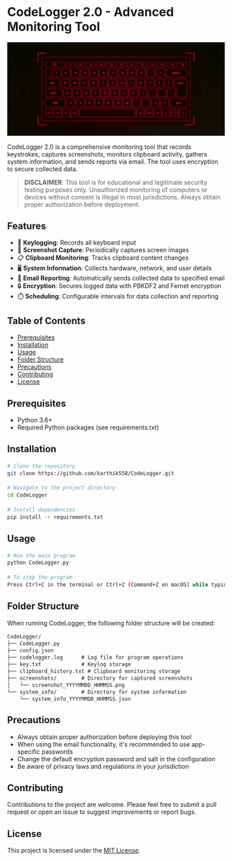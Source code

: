 # CodeLogger 2.0 - Advanced Monitoring Tool

![HEADER](src/codelogger.jpg)

CodeLogger 2.0 is a comprehensive monitoring tool that records keystrokes, captures screenshots, monitors clipboard activity, gathers system information, and sends reports via email. The tool uses encryption to secure collected data.

> **DISCLAIMER**: This tool is for educational and legitimate security testing purposes only. Unauthorized monitoring of computers or devices without consent is illegal in most jurisdictions. Always obtain proper authorization before deployment.

## Features

- 🔑 **Keylogging**: Records all keyboard input
- 📸 **Screenshot Capture**: Periodically captures screen images
- 📋 **Clipboard Monitoring**: Tracks clipboard content changes
- 🖥️ **System Information**: Collects hardware, network, and user details
- 📧 **Email Reporting**: Automatically sends collected data to specified email
- 🔒 **Encryption**: Secures logged data with PBKDF2 and Fernet encryption
- ⏱️ **Scheduling**: Configurable intervals for data collection and reporting

## Table of Contents

- [Prerequisites](#prerequisites)
- [Installation](#installation)
- [Usage](#usage)
- [Folder Structure](#folder-structure)
- [Precautions](#precautions)
- [Contributing](#contributing)
- [License](#license)

## Prerequisites

- Python 3.6+
- Required Python packages (see requirements.txt)

## Installation

```bash
# Clone the repository
git clone https://github.com/karthik558/CodeLogger.git

# Navigate to the project directory
cd CodeLogger

# Install dependencies
pip install -r requirements.txt
```

## Usage

```bash
# Run the main program
python CodeLogger.py

# To stop the program
Press Ctrl+C in the terminal or Ctrl+Z (Command+Z on macOS) while typing
```

## Folder Structure

When running CodeLogger, the following folder structure will be created:

```
CodeLogger/
├── CodeLogger.py
├── config.json
├── codelogger.log      # Log file for program operations
├── key.txt             # Keylog storage
├── clipboard_history.txt # Clipboard monitoring storage
├── screenshots/        # Directory for captured screenshots
│   └── screenshot_YYYYMMDD_HHMMSS.png
└── system_info/        # Directory for system information
    └── system_info_YYYYMMDD_HHMMSS.json
```

## Precautions

- Always obtain proper authorization before deploying this tool
- When using the email functionality, it's recommended to use app-specific passwords
- Change the default encryption password and salt in the configuration
- Be aware of privacy laws and regulations in your jurisdiction

## Contributing

Contributions to the project are welcome. Please feel free to submit a pull request or open an issue to suggest improvements or report bugs.

## License

This project is licensed under the [MIT License](LICENSE).